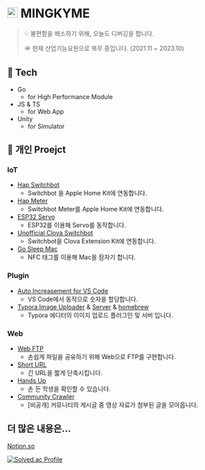 # <img src = "https://user-images.githubusercontent.com/45954551/170448516-0998b893-01b6-4051-91c1-2573a35646d9.png" width="24px" height="24px"> MINGKYME


> 💡 불편함을 해소하기 위해, 오늘도 디버깅을 합니다.
>
> 🪖 현재 산업기능요원으로 복무 중입니다. (2021.11 ~ 2023.10)

## 🔧 Tech

- Go
  - for High Performance Module
- JS & TS
  - for Web App
- Unity
  - for Simulator



## 🎥 개인 Proejct

### IoT

- [Hap Switchbot](https://github.com/mingkyme/hap-switchbot)
  - Switchbot 을 Apple Home Kit에 연동합니다.
- [Hap Meter](https://github.com/mingkyme/hap-meter)
  - Switchbot Meter를 Apple Home Kit에 연동합니다.
- [ESP32 Servo](https://github.com/mingkyme/ESP32-Servo)
  - ESP32를 이용해 Servo를 동작합니다.
- [Unofficial Clova Switchbot](https://github.com/mingkyme/unofficial-clova-switchbot)
  - Switchbot을 Clova Extension Kit에 연동합니다.
- [Go Sleep Mac](https://github.com/mingkyme/Go-Sleep-Mac)
  - NFC 태그를 이용해 Mac을 잠자기 합니다.


### Plugin

-  [Auto Increasement for VS Code](https://github.com/mingkyme/AutoIncreasement-VSCode)
   - VS Code에서 동적으로 숫자을 할당합니다.
-  [Typora Image Uploader](https://github.com/mingkyme/golang-image-uploader) & [Server](https://github.com/mingkyme/golang-image-uploader-server) & [homebrew](https://github.com/mingkyme/homebrew-typora-uploader)
   - Typora 에디터의 이미지 업로드 플러그인 및 서버 입니다.


### Web

- [Web FTP](https://github.com/mingkyme/webFTP)
  - 손쉽게 파일을 공유하기 위해 Web으로 FTP를 구현합니다.
- [Short URL](https://github.com/mingkyme/Short-URL)
  - 긴 URL을 짧게 단축시킵니다.
- [Hands Up](https://github.com/mingkyme/Hands-Up)
  - 손 든 학생을 확인할 수 있습니다.
- [Community Crawler](https://community.mingky.me/)
  - [비공개] 커뮤니티의 게시글 중 영상 자료가 첨부된 글을 모아옵니다.




## 더 많은 내용은...

[Notion.so](https://www.notion.so/mingkyme/Mingky-1c35fdc64e0e408b8c947048d01fa59e)

[![Solved.ac Profile](http://mazassumnida.wtf/api/v2/generate_badge?boj=mingky)](https://solved.ac/mingky/)
